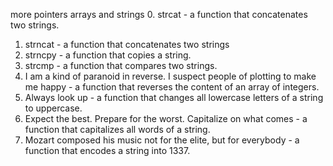 more pointers arrays and strings
0. strcat - a function that concatenates two strings.
1. strncat - a function that concatenates two strings
2. strncpy - a function that copies a string.
3. strcmp - a function that compares two strings.
4. I am a kind of paranoid in reverse. I suspect people of plotting to make me happy - a function that reverses the content of an array of integers.
5. Always look up - a function that changes all lowercase letters of a string to uppercase.
6. Expect the best. Prepare for the worst. Capitalize on what comes - a function that capitalizes all words of a string.
7. Mozart composed his music not for the elite, but for everybody - a function that encodes a string into 1337.


